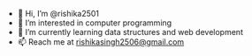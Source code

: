 - 👋 Hi, I’m @rishika2501
- 👀 I’m interested in computer programming
- 🌱 I’m currently learning data structures and web development
- 📫 Reach me at rishikasingh2506@gmail.com


<!---
rishika2501/rishika2501 is a ✨ special ✨ repository because its `README.md` (this file) appears on your GitHub profile.
You can click the Preview link to take a look at your changes.
--->
